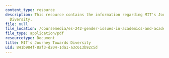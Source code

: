 ```yaml
---
content_type: resource
description: This resource contains the information regarding MIT's Journey Towards
  Diversity.
file: null
file_location: /coursemedia/es-242-gender-issues-in-academics-and-academia-spring-2004/841b984f8af3d2041da1a3c613b92c5d_MITES_242S04_ses11.pdf
file_type: application/pdf
resourcetype: Document
title: MIT's Journey Towards Diversity
uid: 841b984f-8af3-d204-1da1-a3c613b92c5d
---
```

